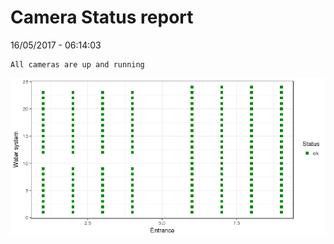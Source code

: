 Camera Status report
================
16/05/2017 - 06:14:03

    All cameras are up and running

![](camreport_files/figure-markdown_github/unnamed-chunk-2-1.png)
